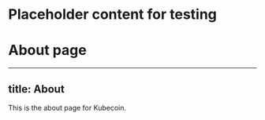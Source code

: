 # Placeholder content for testing

# About page
---
title: About
---
This is the about page for Kubecoin.